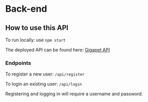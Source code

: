 # Back-end

## How to use this API
To run locally: use `npm start` 

The deployed API can be found here: [Gigapet API](https://gigapets-pt-bw.herokuapp.com/)

### Endpoints
To register a new user: `/api/register`

To login an existing user: `/api/login`

Registering and logging in will require a username and password.
